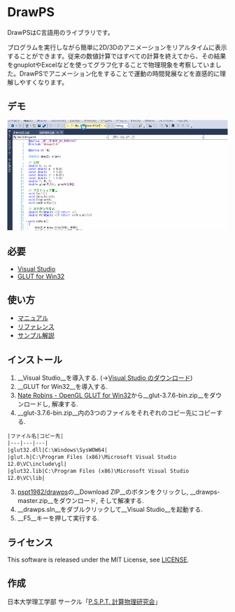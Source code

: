 ﻿DrawPS
======
DrawPSはC言語用のライブラリです。

プログラムを実行しながら簡単に2D/3Dのアニメーションをリアルタイムに表示することができます。従来の数値計算ではすべての計算を終えてから、その結果をgnuplotやExcelなどを使ってグラフ化することで物理現象を考察していました。DrawPSでアニメーション化をすることで運動の時間発展などを直感的に理解しやすくなります。

## デモ
![](/demo.gif)

## 必要
- [Visual Studio](http://www.visualstudio.com/downloads/download-visual-studio-vs)
- [GLUT for Win32](http://user.xmission.com/~nate/glut.html)

## 使い方
- [マニュアル](http://www23.atwiki.jp/pspt/pages/34.html)
- [リファレンス](http://www23.atwiki.jp/pspt/pages/35.html)
- [サンプル解説](http://www23.atwiki.jp/pspt/pages/36.html)

## インストール
1. __Visual Studio__を導入する. (→[Visual Studio のダウンロード](http://www.visualstudio.com/downloads/download-visual-studio-vs))
2. __GLUT for Win32__を導入する. 
  1. [Nate Robins - OpenGL GLUT for Win32](http://user.xmission.com/~nate/glut.html)から__glut-3.7.6-bin.zip__をダウンロードし, 解凍する.
  2. __glut-3.7.6-bin.zip__内の3つのファイルをそれぞれのコピー先にコピーする.

    |ファイル名|コピー先|
    |---|---|---|
    |glut32.dll|C:\Windows\SysWOW64|
    |glut.h|C:\Program Files (x86)\Microsoft Visual Studio 12.0\VC\include\gl|
    |glut32.lib|C:\Program Files (x86)\Microsoft Visual Studio 12.0\VC\lib|

3. [pspt1982/drawps](https://github.com/pspt1982/drawps)の__Download ZIP__のボタンをクリックし, __drawps-master.zip__をダウンロード, そして解凍する.
4. __drawps.sln__をダブルクリックして__Visual Studio__を起動する.
5. __F5__キーを押して実行する.

## ライセンス
This software is released under the MIT License, see [LICENSE](/LICENSE).

## 作成
日本大学理工学部 サークル「[P.S.P.T. 計算物理研究会](http://www23.atwiki.jp/pspt/)」
